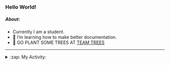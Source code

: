 ### Hello World!

##### About:
- Currently I am a student.
- 🌱 I’m learning how to make better documentation.
- 🌱 GO PLANT SOME TREES AT [TEAM TREES](https://teamtrees.org/)

---
<details>
  <summary>:zap: My Activity:</summary>
  
<!--START_SECTION:waka-->
![Code Time](http://img.shields.io/badge/Code%20Time-1%2C249%20hrs%2026%20mins-blue)

**I'm a Night 🦉** 

```text
🌞 Morning                2077 commits        ███░░░░░░░░░░░░░░░░░░░░░░   10.34 % 
🌆 Daytime                6710 commits        ████████░░░░░░░░░░░░░░░░░   33.39 % 
🌃 Evening                5804 commits        ███████░░░░░░░░░░░░░░░░░░   28.88 % 
🌙 Night                  5503 commits        ███████░░░░░░░░░░░░░░░░░░   27.39 % 
```
📅 **I'm Most Productive on Wednesday** 

```text
Monday                   2748 commits        ███░░░░░░░░░░░░░░░░░░░░░░   13.68 % 
Tuesday                  2749 commits        ███░░░░░░░░░░░░░░░░░░░░░░   13.68 % 
Wednesday                4737 commits        ██████░░░░░░░░░░░░░░░░░░░   23.57 % 
Thursday                 2654 commits        ███░░░░░░░░░░░░░░░░░░░░░░   13.21 % 
Friday                   2193 commits        ███░░░░░░░░░░░░░░░░░░░░░░   10.91 % 
Saturday                 1750 commits        ██░░░░░░░░░░░░░░░░░░░░░░░   08.71 % 
Sunday                   3263 commits        ████░░░░░░░░░░░░░░░░░░░░░   16.24 % 
```


📊 **This Week I Spent My Time On** 

```text
🔥 Editors: 
Android Studio           3 hrs 47 mins       ███████████████████░░░░░░   77.88 % 
IntelliJ                 45 mins             ████░░░░░░░░░░░░░░░░░░░░░   15.57 % 
VS Code                  19 mins             ██░░░░░░░░░░░░░░░░░░░░░░░   06.55 % 

🐱‍💻 Projects: 
e-wallet                 2 hrs 48 mins       ██████████████░░░░░░░░░░░   57.53 % 
library_management_system38 mins             ███░░░░░░░░░░░░░░░░░░░░░░   13.14 % 
Unknown Project          20 mins             ██░░░░░░░░░░░░░░░░░░░░░░░   06.92 % 
CSE224-Fundamentals-of-An16 mins             █░░░░░░░░░░░░░░░░░░░░░░░░   05.80 % 
py-series                16 mins             █░░░░░░░░░░░░░░░░░░░░░░░░   05.60 % 
```


 Last Updated on 07/11/2023 11:10:47 UTC
<!--END_SECTION:waka-->
</details>
